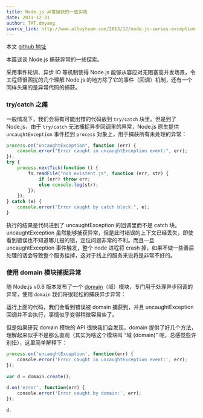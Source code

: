 ```yaml
---
title: Node.js 异常捕获的一些实践
date: 2013-12-31
author: TAT.dmyang
source_link: http://www.alloyteam.com/2013/12/node-js-series-exception-caught/
---
```


<!-- {% raw %} - for jekyll -->

本文 [github 地址](https://github.com/chemdemo/chemdemo.github.io/blob/master/blogs/exception_catch.md)

本篇谈谈 Node.js 捕获异常的一些探索。

采用事件轮训、异步 IO 等机制使得 Node.js 能够从容应对无阻塞高并发场景，令工程师很困扰的几个理解 Node.js 的地方除了它的事件（回调）机制，还有一个同样头痛的是异常代码的捕获。

### [](http://www.alloyteam.com/2013/12/node-js-series-exception-caught/#trycatch%E4%B9%8B%E7%97%9B)try/catch 之痛

一般情况下，我们会将有可能出错的代码放到 `try/catch` 块里。但是到了 Node.js，由于 `try/catch` 无法捕捉异步回调里的异常，Node.js 原生提供 `uncaughtException` 事件挂到 `process` 对象上，用于捕获所有未处理的异常：

```javascript
process.on("uncaughtException", function (err) {
    console.error("Error caught in uncaughtException event:", err);
});
try {
    process.nextTick(function () {
        fs.readFile("non_existent.js", function (err, str) {
            if (err) throw err;
            else console.log(str);
        });
    });
} catch (e) {
    console.error("Error caught by catch block:", e);
}
```

执行的结果是代码进到了 uncaughtException 的回调里而不是 catch 块。 uncaughtException 虽然能够捕获异常，但是此时错误的上下文已经丢失，即使看到错误也不知道哪儿报的错，定位问题非常的不利。而且一旦 uncaughtException 事件触发，整个 node 进程将 crash 掉，如果不做一些善后处理的话会导致整个服务挂掉，这对于线上的服务来说将是非常不好的。

### [](http://www.alloyteam.com/2013/12/node-js-series-exception-caught/#%E4%BD%BF%E7%94%A8domain%E6%A8%A1%E5%9D%97%E6%8D%95%E6%8D%89%E5%BC%82%E5%B8%B8)使用 domain 模块捕捉异常

随 Node.js v0.8 版本发布了一个 [domain](http://nodejs.org/api/domain.html)（域）模块，专门用于处理异步回调的异常，使用 `domain` 我们将很轻松的捕获异步异常：

运行上面的代码，我们会看到错误被 domain 捕获到，并且 uncaughtException 回调并不会执行，事情似乎变得稍微容易些了。

但是如果研究 domain 模块的 API 很快我们会发现，domain 提供了好几个方法，理解起来似乎不是那么直观（其实为啥这个模块叫 “域 (domain)” 呢，总感觉些许别扭），这里简单解释下：

```javascript
process.on('uncaughtException', function(err) {
    console.error('Error caught in uncaughtException event:', err);
});
 
var d = domain.create();
 
d.on('error', function(err) {
    console.error('Error caught by domain:', err);
});
 
d.
```


<!-- {% endraw %} - for jekyll -->